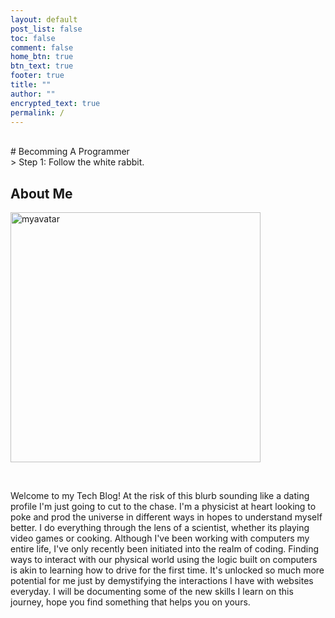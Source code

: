 ```yaml
---
layout: default
post_list: false
toc: false
comment: false
home_btn: true
btn_text: true
footer: true
title: ""
author: ""
encrypted_text: true
permalink: /
---
```

<br>
# Becomming A Programmer

<br>
> Step 1: Follow the white rabbit.

## About Me
<p><img src="http://localhost:4000/code_blog//src/assets/img/pkmntrainer.png" alt="myavatar" height="400" /></p>
<br>
 
 Welcome to my Tech Blog! At the risk of this blurb sounding like a dating profile I'm just going to cut to the chase. I'm a physicist at heart looking to poke and prod the universe in different ways in hopes to understand myself better. I do everything through the lens of a scientist, whether its playing video games or cooking. Although I've been working with computers my entire life, I've only recently been initiated into the realm of coding. Finding ways to interact with our physical world using the logic built on computers is akin to learning how to drive for the first time. It's unlocked so much more potential for me just by demystifying the interactions I have with websites everyday. I will be documenting some of the new skills I learn on this journey, hope you find something that helps you on yours.  




<!-- Interesting bit of math code I will study later
$$  
\mathbf{V}_1 \times \mathbf{V}_2 =  \begin{vmatrix}
\mathbf{i} & \mathbf{j} & \mathbf{k} \\
\frac{\partial X}{\partial u} &  \frac{\partial Y}{\partial u} & 0 \\
\frac{\partial X}{\partial v} &  \frac{\partial Y}{\partial v} & 0 \\
\end{vmatrix}
$$  -->





